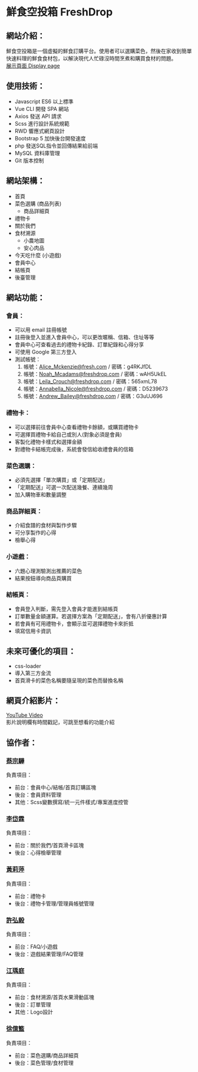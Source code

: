 # 鮮食空投箱 FreshDrop

## 網站介紹：
鮮食空投箱是一個虛擬的鮮食訂購平台。使用者可以選購菜色，然後在家收到簡單快速料理的鮮食食材包，以解決現代人忙碌沒時間烹煮和購買食材的問題。<br>
<a href="[https://github.com/dailinco](https://tibamef2e.com/chd102/g2/)" target="blank">展示頁面 Display page</a>

## 使用技術：
* Javascript ES6 以上標準
* Vue CLI 開發 SPA 網站
* Axios 發送 API 請求
* Scss 進行設計系統規範
* RWD 響應式網頁設計
* Bootstrap 5 加快後台開發速度
* php 發送SQL指令並回傳結果給前端
* MySQL 資料庫管理
* Git 版本控制

## 網站架構：
* 首頁
* 菜色選購 (商品列表)
  * 商品詳細頁
* 禮物卡
* 關於我們
* 食材溯源
  * 小農地圖
  * 安心肉品
* 今天吃什麼 (小遊戲)
* 會員中心
* 結帳頁
* 後臺管理

## 網站功能：
### 會員：
* 可以用 email 註冊帳號
* 註冊後登入並進入會員中心，可以更改暱稱、信箱、住址等等
* 會員中心可查看過去的禮物卡紀錄、訂單紀錄和心得分享
* 可使用 Google 第三方登入
* 測試帳號：
  1. 帳號：Alice_Mckenzie@fresh.com / 密碼：g4RKJfDL
  2. 帳號：Noah_Mcadams@freshdrop.com / 密碼：wAH5UkEL
  3. 帳號：Leila_Crouch@freshdrop.com / 密碼：565xmL78
  4. 帳號：Annabella_Nicole@freshdrop.com / 密碼：D5239673
  5. 帳號：Andrew_Bailey@freshdrop.com / 密碼：G3uUJ696
### 禮物卡：
* 可以選擇前往會員中心查看禮物卡餘額，或購買禮物卡
* 可選擇買禮物卡給自己或別人(對象必須是會員)
* 客製化禮物卡樣式和選擇金額
* 對禮物卡結帳完成後，系統會發信給收禮會員的信箱
### 菜色選購：
* 必須先選擇「單次購買」或「定期配送」
* 「定期配送」可選一次配送幾餐、連續幾周
* 加入購物車和數量調整
### 商品詳細頁：
* 介紹食譜的食材與製作步驟
* 可分享製作的心得
* 檢舉心得
### 小遊戲：
* 六題心理測驗測出推薦的菜色
* 結果按鈕導向商品頁購買
### 結帳頁：
* 會員登入判斷，需先登入會員才能進到結帳頁
* 訂單數量金額運算。若選擇方案為「定期配送」，會有八折優惠計算
* 若會員有可用禮物卡，會顯示並可選擇禮物卡來折抵
* 填寫信用卡資訊

## 未來可優化的項目：
* css-loader
* 導入第三方金流
* 首頁滑卡的菜色名稱要隨呈現的菜色而替換名稱

## 網頁介紹影片：
[YouTube Video](https://www.youtube.com/watch?v=nDHlYifPmdM)<br>
影片說明欄有時間戳記，可跳至想看的功能介紹

## 協作者：
### [蔡宗驊](https://github.com/edwardtsai54398)
負責項目：<br>
* 前台：會員中心/結帳/首頁訂購區塊
* 後台：會員資料管理
* 其他：Scss變數撰寫/統一元件樣式/專案進度控管
### [李岱霖](https://github.com/dailinco)
負責項目：<br>
* 前台：關於我們/首頁滑卡區塊
* 後台：心得檢舉管理
### [黃莉萍](https://github.com/huang-li-ping)
負責項目：<br>
* 前台：禮物卡
* 後台：禮物卡管理/管理員帳號管理
### [許弘毅](https://github.com/bob821229)
負責項目：<br>
* 前台：FAQ/小遊戲
* 後台：遊戲結果管理/FAQ管理
### [江瑀庭](https://github.com/Cliffzzzz)
負責項目：<br>
* 前台：食材溯源/首頁水果滑動區塊
* 後台：訂單管理
* 其他：Logo設計
### [徐億籃](https://github.com/lannysyu)
負責項目：
* 前台：菜色選購/商品詳細頁
* 後台：菜色管理/食材管理
